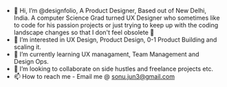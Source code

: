 - 👋 Hi, I’m @designfolio, A Product Designer, Based out of New Delhi, India. A computer Science Grad turned UX Designer who sometimes like to code for his passion projects or just trying to keep up with the coding landscape changes so that I don't feel obsolete 🙂
- 👀 I’m interested in UX Design, Product Design, 0-1 Product Building and scaling it.
- 🌱 I’m currently learning UX managament, Team Management and Design Ops. 
- 💞️ I’m looking to collaborate on side hustles and freelance projects etc.
- 📫 How to reach me - Email me @ sonu.jun3@gmail.com

<!---
designfolio/designfolio is a ✨ special ✨ repository because its `README.md` (this file) appears on your GitHub profile.
You can click the Preview link to take a look at your changes.
--->
